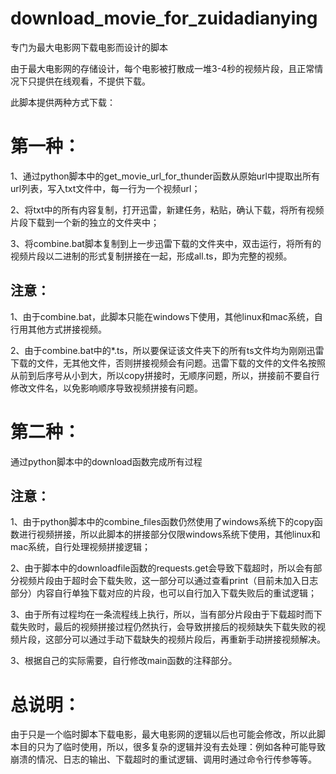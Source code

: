 # download_movie_for_zuidadianying

专门为最大电影网下载电影而设计的脚本

由于最大电影网的存储设计，每个电影被打散成一堆3-4秒的视频片段，且正常情况下只提供在线观看，不提供下载。

此脚本提供两种方式下载：

# 第一种：

1、通过python脚本中的get_movie_url_for_thunder函数从原始url中提取出所有url列表，写入txt文件中，每一行为一个视频url；

2、将txt中的所有内容复制，打开迅雷，新建任务，粘贴，确认下载，将所有视频片段下载到一个新的独立的文件夹中；

3、将combine.bat脚本复制到上一步迅雷下载的文件夹中，双击运行，将所有的视频片段以二进制的形式复制拼接在一起，形成all.ts，即为完整的视频。

## 注意：

1、由于combine.bat，此脚本只能在windows下使用，其他linux和mac系统，自行用其他方式拼接视频。

2、由于combine.bat中的*.ts，所以要保证该文件夹下的所有ts文件均为刚刚迅雷下载的文件，无其他文件，否则拼接视频会有问题。迅雷下载的文件的文件名按照从前到后序号从小到大，所以copy拼接时，无顺序问题，所以，拼接前不要自行修改文件名，以免影响顺序导致视频拼接有问题。


# 第二种：

通过python脚本中的download函数完成所有过程

## 注意：

1、由于python脚本中的combine_files函数仍然使用了windows系统下的copy函数进行视频拼接，所以此脚本的拼接部分仅限windows系统下使用，其他linux和mac系统，自行处理视频拼接逻辑；

2、由于脚本中的downloadfile函数的requests.get会导致下载超时，所以会有部分视频片段由于超时会下载失败，这一部分可以通过查看print（目前未加入日志部分）内容自行单独下载对应的片段，也可以自行加入下载失败后的重试逻辑；

3、由于所有过程均在一条流程线上执行，所以，当有部分片段由于下载超时而下载失败时，最后的视频拼接过程仍然执行，会导致拼接后的视频缺失下载失败的视频片段，这部分可以通过手动下载缺失的视频片段后，再重新手动拼接视频解决。

3、根据自己的实际需要，自行修改main函数的注释部分。


# 总说明：

由于只是一个临时脚本下载电影，最大电影网的逻辑以后也可能会修改，所以此脚本目的只为了临时使用，所以，很多复杂的逻辑并没有去处理：例如各种可能导致崩溃的情况、日志的输出、下载超时的重试逻辑、调用时通过命令行传参等等。
